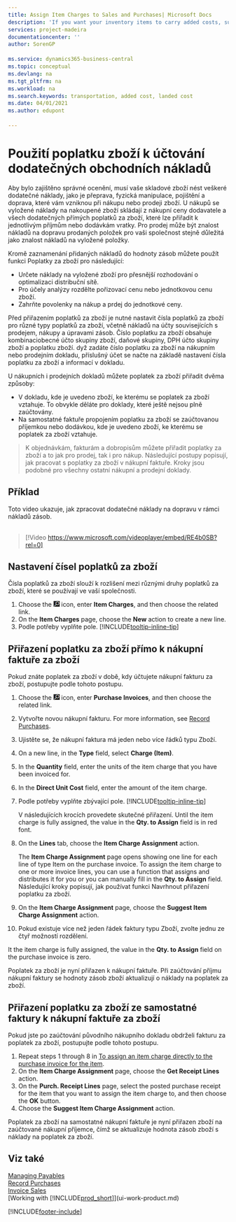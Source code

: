 ```yaml
---
title: Assign Item Charges to Sales and Purchases| Microsoft Docs
description: 'If you want your inventory items to carry added costs, such as freight, physical handling, insurance, and transportation that you incur when purchasing or selling items, you can use the Item Charges feature.'
services: project-madeira
documentationcenter: ''
author: SorenGP

ms.service: dynamics365-business-central
ms.topic: conceptual
ms.devlang: na
ms.tgt_pltfrm: na
ms.workload: na
ms.search.keywords: transportation, added cost, landed cost
ms.date: 04/01/2021
ms.author: edupont

---
```

# Použití poplatku zboží k účtování dodatečných obchodních nákladů
Aby bylo zajištěno správné ocenění, musí vaše skladové zboží nést veškeré dodatečné náklady, jako je přeprava, fyzická manipulace, pojištění a doprava, které vám vzniknou při nákupu nebo prodeji zboží. U nákupů se vyložené náklady na nakoupené zboží skládají z nákupní ceny dodavatele a všech dodatečných přímých poplatků za zboží, které lze přiřadit k jednotlivým příjmům nebo dodávkám vratky. Pro prodej může být znalost nákladů na dopravu prodaných položek pro vaši společnost stejně důležitá jako znalost nákladů na vyložené položky.

Kromě zaznamenání přidaných nákladů do hodnoty zásob můžete použít funkci Poplatky za zboží pro následující:

- Určete náklady na vyložené zboží pro přesnější rozhodování o optimalizaci distribuční sítě.
- Pro účely analýzy rozdělte pořizovací cenu nebo jednotkovou cenu zboží.
- Zahrňte povolenky na nákup a prdej do jednotkové ceny.

Před přiřazením poplatků za zboží je nutné nastavit čísla poplatků za zboží pro různé typy poplatků za zboží, včetně nákladů na účty souvisejících s prodejem, nákupy a úpravami zásob. Číslo poplatku za zboží obsahuje kombinaciobecné účto skupiny zboží, daňové skupiny, DPH účto skupiny zboží a poplatku zboží. dyž zadáte číslo poplatku za zboží na nákupním nebo prodejním dokladu, příslušný účet se načte na základě nastavení čísla poplatku za zboží a informací v dokladu.

U nákupních i prodejních dokladů můžete poplatek za zboží přiřadit dvěma způsoby:
- V dokladu, kde je uvedeno zboží, ke kterému se poplatek za zboží vztahuje. To obvykle děláte pro doklady, které ještě nejsou plně zaúčtovány.
- Na samostatné faktuře propojením poplatku za zboží se zaúčtovanou příjemkou nebo dodávkou, kde je uvedeno zboží, ke kterému se poplatek za zboží vztahuje.

> K objednávkám, fakturám a dobropisům můžete přiřadit poplatky za zboží a to jak pro prodej, tak i pro nákup. Následující postupy popisují, jak pracovat s poplatky za zboží v nákupní faktuře. Kroky jsou podobné pro všechny ostatní nákupní a prodejní doklady.

## Příklad
Toto video ukazuje, jak zpracovat dodatečné náklady na dopravu v rámci nákladů zásob.
<br><br>
> [!Video https://www.microsoft.com/videoplayer/embed/RE4b0SB?rel=0]

## Nastavení čísel poplatků za zboží
Čísla poplatků za zboží slouží k rozlišení mezi různými druhy poplatků za zboží, které se používají ve vaší společnosti.

1. Choose the ![Lightbulb that opens the Tell Me feature](media/ui-search/search_small.png "Tell me what you want to do") icon, enter **Item Charges**, and then choose the related link.
2. On the **Item Charges** page, choose the **New** action to create a new line.
3. Podle potřeby vyplňte pole. [!INCLUDE[tooltip-inline-tip](includes/tooltip-inline-tip_md.md)]

## Přiřazení poplatku za zboží přímo k nákupní faktuře za zboží
Pokud znáte poplatek za zboží v době, kdy účtujete nákupní fakturu za zboží, postupujte podle tohoto postupu.

1. Choose the ![Lightbulb that opens the Tell Me feature](media/ui-search/search_small.png "Tell me what you want to do") icon, enter **Purchase Invoices**, and then choose the related link.
2. Vytvořte novou nákupní fakturu. For more information, see [Record Purchases](purchasing-how-record-purchases.md).
3. Ujistěte se, že nákupní faktura má jeden nebo více řádků typu Zboží.
4. On a new line, in the **Type** field, select **Charge (Item)**.
5. In the **Quantity** field, enter the units of the item charge that you have been invoiced for.
6. In the **Direct Unit Cost** field, enter the amount of the item charge.
7. Podle potřeby vyplňte zbývající pole. [!INCLUDE[tooltip-inline-tip](includes/tooltip-inline-tip_md.md)]

   V následujících krocích provedete skutečné přiřazení. Until the item charge is fully assigned, the value in the **Qty. to Assign** field is in red font.
8. On the **Lines** tab, choose the **Item Charge Assignment** action.

   The **Item Charge Assignment** page opens showing one line for each line of type Item on the purchase invoice. To assign the item charge to one or more invoice lines, you can use a function that assigns and distributes it for you or you can manually fill in the **Qty. to Assign** field. Následující kroky popisují, jak používat funkci Navrhnout přiřazení poplatku za zboží.

9. On the **Item Charge Assignment** page, choose the **Suggest Item Charge Assignment** action.
10. Pokud existuje více než jeden řádek faktury typu Zboží, zvolte jednu ze čtyř možností rozdělení.

It the item charge is fully assigned, the value in the **Qty. to Assign** field on the purchase invoice is zero.

Poplatek za zboží je nyní přiřazen k nákupní faktuře. Při zaúčtování příjmu nákupní faktury se hodnoty zásob zboží aktualizují o náklady na poplatek za zboží.

## Přiřazení poplatku za zboží ze samostatné faktury k nákupní faktuře za zboží
Pokud jste po zaúčtování původního nákupního dokladu obdrželi fakturu za poplatek za zboží, postupujte podle tohoto postupu.
1. Repeat steps 1 through 8 in [To assign an item charge directly to the purchase invoice for the item](payables-how-assign-item-charges.md#to-assign-an-item-charge-directly-to-the-purchase-invoice-for-the-item).
2. On the **Item Charge Assignment** page, choose the **Get Receipt Lines** action.
3. On the **Purch. Receipt Lines** page, select the posted purchase receipt for the item that you want to assign the item charge to, and then choose the **OK** button.
4. Choose the **Suggest Item Charge Assignment** action.

Poplatek za zboží na samostatné nákupní faktuře je nyní přiřazen zboží na zaúčtované nákupní příjemce, čímž se aktualizuje hodnota zásob zboží s náklady na poplatek za zboží.

## Viz také
[Managing Payables](payables-manage-payables.md)  
[Record Purchases](purchasing-how-record-purchases.md)  
[Invoice Sales](sales-how-invoice-sales.md)  
[Working with [!INCLUDE[prod_short](includes/prod_short.md)]](ui-work-product.md)


[!INCLUDE[footer-include](includes/footer-banner.md)]